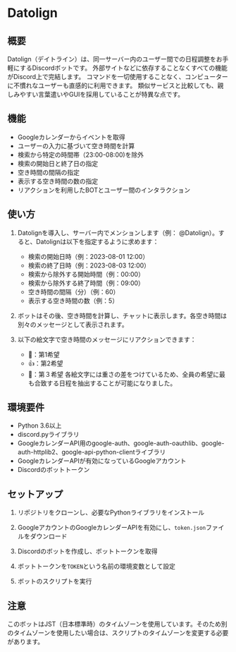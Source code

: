 # Datolign

## 概要

Datolign（デイトライン）は、同一サーバー内のユーザー間での日程調整をお手軽にするDiscordボットです。
外部サイトなどに依存することなくすべての機能がDiscord上で完結します。
コマンドを一切使用することなく、コンピューターに不慣れなユーザーも直感的に利用できます。
類似サービスと比較しても、親しみやすい言葉遣いやGUIを採用していることが特異な点です。

## 機能

- Googleカレンダーからイベントを取得
- ユーザーの入力に基づいて空き時間を計算
- 検索から特定の時間帯（23:00-08:00)を除外
- 検索の開始日と終了日の指定
- 空き時間の間隔の指定
- 表示する空き時間の数の指定
- リアクションを利用したBOTとユーザー間のインタラクション

## 使い方

1. Datolignを導入し、サーバー内でメンションします（例： @Datolign）。すると、Datolignは以下を指定するように求めます：
    - 検索の開始日時（例：2023-08-01 12:00）
    - 検索の終了日時（例：2023-08-03 12:00）
    - 検索から除外する開始時間（例：00:00）
    - 検索から除外する終了時間（例：09:00）
    - 空き時間の間隔（分）（例：60）
    - 表示する空き時間の数（例：5）

2. ボットはその後、空き時間を計算し、チャットに表示します。各空き時間は別々のメッセージとして表示されます。

3. 以下の絵文字で空き時間のメッセージにリアクションできます：
    - 🎉：第1希望
    - 👍：第2希望
    - 👀：第３希望
   各絵文字には重さの差をつけているため、全員の希望に最も合致する日程を抽出することが可能になりました。

## 環境要件

- Python 3.6以上
- discord.pyライブラリ
- GoogleカレンダーAPI用のgoogle-auth、google-auth-oauthlib、google-auth-httplib2、google-api-python-clientライブラリ
- GoogleカレンダーAPIが有効になっているGoogleアカウント
- Discordのボットトークン

## セットアップ

1. リポジトリをクローンし、必要なPythonライブラリをインストール

2. GoogleアカウントのGoogleカレンダーAPIを有効にし、`token.json`ファイルをダウンロード

3. Discordのボットを作成し、ボットトークンを取得

4. ボットトークンを`TOKEN`という名前の環境変数として設定

5. ボットのスクリプトを実行

## 注意

このボットはJST（日本標準時）のタイムゾーンを使用しています。そのため別のタイムゾーンを使用したい場合は、スクリプトのタイムゾーンを変更する必要があります。
